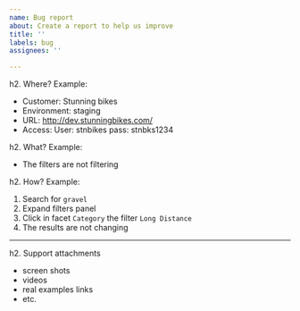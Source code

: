 ```yaml
---
name: Bug report
about: Create a report to help us improve
title: ''
labels: bug
assignees: ''

---
```


h2. Where?
Example:
* Customer: Stunning bikes
* Environment: staging
* URL: http://dev.stunningbikes.com/
* Access: User: stnbikes pass: stnbks1234

h2. What?
Example:
* The filters are not filtering

h2. How?
Example:
1. Search for `gravel`
2. Expand filters panel
3. Click in facet `Category` the filter `Long Distance`
4. The results are not changing

----

h2. Support attachments
* screen shots
* videos
* real examples links
* etc.
